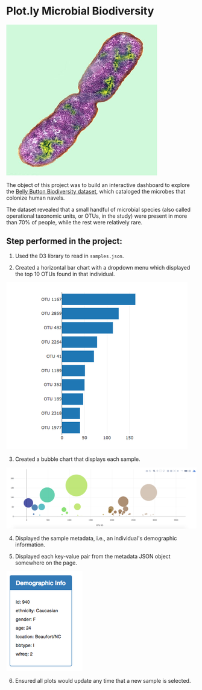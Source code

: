 # Plot.ly Microbial Biodiversity

![Bacteria by filterforge.com](Images/bacteria.jpg)

The object of this project was to build an interactive dashboard to explore the [Belly Button Biodiversity dataset](http://robdunnlab.com/projects/belly-button-biodiversity/), which cataloged the microbes that colonize human navels.

The dataset revealed that a small handful of microbial species (also called operational taxonomic units, or OTUs, in the study) were present in more than 70% of people, while the rest were relatively rare.

## Step performed in the project:

1. Used the D3 library to read in `samples.json`.

2. Created a horizontal bar chart with a dropdown menu which displayed the top 10 OTUs found in that individual.

  ![bar Chart](Images/hw01.png)

3. Created a bubble chart that displays each sample.

![Bubble Chart](Images/bubble_chart.png)

4. Displayed the sample metadata, i.e., an individual's demographic information.

5. Displayed each key-value pair from the metadata JSON object somewhere on the page.

![hw](Images/hw03.png)

6. Ensured all plots would update any time that a new sample is selected.

